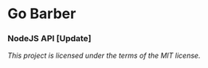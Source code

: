 # Go Barber

### NodeJS API [Update]

<i>This project is licensed under the terms of the MIT license.</i>
